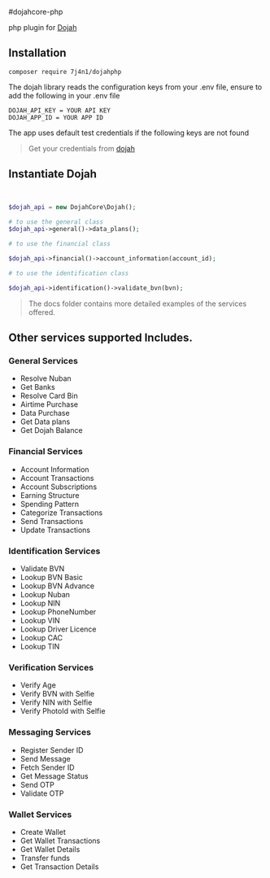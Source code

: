 #dojahcore-php


php plugin for [Dojah](https://dojah.io/) 


## Installation

```shell
composer require 7j4n1/dojahphp
```
The dojah library reads the configuration keys from your .env file, ensure to add the following in your .env file


```shell
DOJAH_API_KEY = YOUR API KEY
DOJAH_APP_ID = YOUR APP ID
```
The app uses default test credentials if the following keys are not found

> Get your credentials from [dojah](https://dojah.io)

## Instantiate Dojah


```php


$dojah_api = new DojahCore\Dojah();

# to use the general class
$dojah_api->general()->data_plans();

# to use the financial class

$dojah_api->financial()->account_information(account_id);

# to use the identification class

$dojah_api->identification()->validate_bvn(bvn);

```
> The docs folder contains more detailed examples of the services offered.

## Other services supported Includes.

### General Services

- Resolve Nuban
- Get Banks
- Resolve Card Bin
- Airtime Purchase
- Data Purchase 
- Get Data plans
- Get Dojah Balance

### Financial Services
- Account Information
- Account Transactions
- Account Subscriptions
- Earning Structure
- Spending Pattern
- Categorize Transactions
- Send Transactions
- Update Transactions


### Identification Services

- Validate BVN
- Lookup BVN Basic
- Lookup BVN Advance
- Lookup Nuban
- Lookup NIN
- Lookup PhoneNumber 
- Lookup VIN
- Lookup Driver Licence
- Lookup CAC
- Lookup TIN

### Verification Services 

- Verify Age
- Verify BVN with Selfie
- Verify NIN with Selfie
- Verify PhotoId with Selfie


### Messaging Services
- Register Sender ID
- Send Message
- Fetch Sender ID
- Get Message Status
- Send OTP
- Validate OTP


### Wallet Services

- Create Wallet
- Get Wallet Transactions
- Get Wallet Details
- Transfer funds 
- Get Transaction Details
